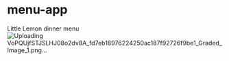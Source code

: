 # menu-app
Little Lemon dinner menu
![Uploading VoPQUjfSTJSLHJ08o2dv8A_fd7eb18976224250ac187f92726f9be1_Graded_Image_1.png…]()
